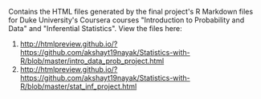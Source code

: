 Contains the HTML files generated by the final project's R Markdown files for Duke University's Coursera courses "Introduction to Probability and Data" and "Inferential Statistics".
View the files here:
1) http://htmlpreview.github.io/?https://github.com/akshayt19nayak/Statistics-with-R/blob/master/intro_data_prob_project.html
2) http://htmlpreview.github.io/?https://github.com/akshayt19nayak/Statistics-with-R/blob/master/stat_inf_project.html

